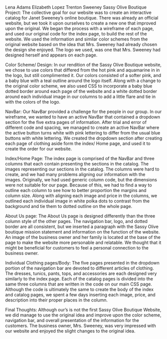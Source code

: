 
Lena Adams
Elizabeth Lopez
Trenton Sweeney
Sassy Olive Boutique
Project:
The collective goal for our website was to create an interactive catalog for Janet Sweeney’s online boutique. There was already an official website, but we took it upon ourselves to create a new one that improved upon the original. We began the process with a wireframe of each page, and used our original code for the index page, to build the rest of the website. We used the information and similar color schemes from the original website based on the idea that Mrs. Sweeney had already chosen the design she enjoyed. The logo we used, was one that Mrs. Sweeney had designed herself and appears on each page.

Color Scheme/ Design: 
In our rendition of the Sassy Olive Boutique website, we chose to use colors that differed from the hot pink and aquamarine in in the logo, but still complimented it. Our colors consisted of a softer pink, and a baby blue with a teal outline around the logo itself. Along with a change to the original color scheme, we also used CSS to incorporate a baby blue dotted border around each page of the website and a white dotted border around each individual image in our columns to add a little flare and tie in with the colors of the logo. 

NavBar: 
Our NavBar provided a challenge for the people in our group. In our wireframe, we wanted to have an active NavBar that contained a dropdown section for the five extra pages of information. After trial and error of different code and spacing, we managed to create an active NavBar where the active button turns white with pink lettering to differ from the usual blue buttons with white lettering. We created the dropdown section after creating each page of clothing aside form the index/ Home page, and used it to create the order for our website.

Index/Home Page:
The index page is comprised of the NavBar and three columns that each contain presenting the sections in the catalog. The images representing our sections in the catalog. The columns were hard to create, and we had many problems aligning our information with the images. Originally, we had used generic column code, but the dimensions were not suitable for our page. Because of this, we had to find a way to outline each column to see how to better proportion the margins and column size. Along with aligning each image and price in the columns, we outlined each individual image in white polka dots to contrast from the background and tie them to dotted outline on the whole page.

About Us page:
The About Us page is designed differently than the three column style of the other pages. The navigation bar, logo, and dotted border are all consistent, but we inserted a paragraph with the Sassy Olive boutique mission statement and information on the function of the website. An image of the business owner and her family is located at the base of the page to make the website more personable and relatable. We thought that it might be beneficial for customers to feel a personal connection to the business owner.

Individual Clothing pages/Body:
The five pages presented in the dropdown portion of the navigation bar are devoted to different articles of clothing. The dresses, tunics, pants, tops, and accessories are each designed very similarly to the index page. Each of the catalog pages is divided into the same three columns that are written in the code on our main CSS page. Although the code is ultimately the same to create the body of the index and catalog pages, we spent a few days inserting each image, price, and description into their proper places in the column. 

Final Thoughts: 
Although our’s is not the first Sassy Olive Boutique Website, we did manage to use the original idea and improve upon the color scheme, navigation bar, and overall presentation of the information for the customers. The business owner, Mrs. Sweeney, was very impressed with our website and enjoyed the slight changes to the original idea.


